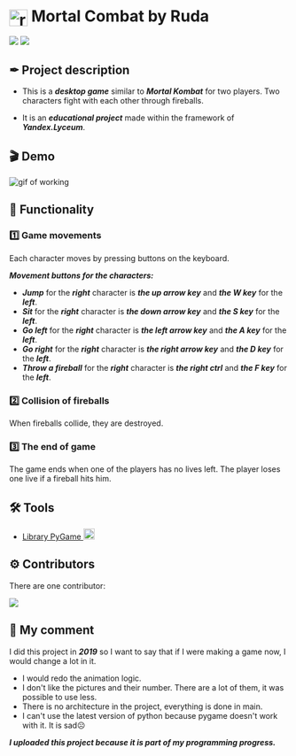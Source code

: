 <h1><img align="center" src="https://user-images.githubusercontent.com/57627872/213796048-097be178-94ce-42c0-b944-cbaa1da320f0.png" height="30" width="33"" alt="rudadadadada" height="30" width="40" /> Mortal Combat by Ruda</h1>

<a href="https://www.python.org/"><img src="https://img.shields.io/badge/python-3.75-brightgreen"></a>
<a href="https://www.pygame.org/"><img src="https://img.shields.io/badge/Powered%20by-PyGame-yellow"/></a>

## ✒ Project description

- This is a ***desktop game*** similar to ***Mortal Kombat*** for two players. Two characters fight with each other through fireballs.

- It is an ***educational project*** made within the framework of ***Yandex.Lyceum***.

## 🎬 Demo
![gif of working](https://user-images.githubusercontent.com/57627872/213806720-d773cd0f-2c2e-40eb-86ce-529538a0d3d6.gif)

## 🧩 Functionality

### 1️⃣ Game movements

Each character moves by pressing buttons on the keyboard. 

***Movement buttons for the characters:***
- ***Jump*** for the ***right*** character is ***the up arrow key*** and ***the W key*** for the ***left***. 
- ***Sit*** for the ***right*** character is ***the down arrow key*** and ***the S key*** for the ***left***.
- ***Go left*** for the ***right*** character is ***the left arrow key*** and ***the A key*** for the ***left***.
- ***Go right*** for the ***right*** character is ***the right arrow key*** and ***the D key*** for the ***left***.
- ***Throw a fireball*** for the ***right*** character is ***the right ctrl*** and ***the F key*** for the ***left***.

### 2️⃣ Collision of fireballs

When fireballs collide, they are destroyed.

### 3️⃣ The end of game
  
The game ends when one of the players has no lives left. The player loses one live if a fireball hits him.

## 🛠️ Tools
- <a href="https://www.pygame.org/">Library PyGame <img src="https://user-images.githubusercontent.com/57627872/213811298-ebf69d93-3a3e-4408-a1ae-8e3e5e31ccb7.png" height="20" width="20"></a>
  
## ⚙️ Contributors
There are one contributor:

<a href = "https://github.com/rudadadadada/pygame_project/graphs/contributors">
<img src = "https://contrib.rocks/image?repo=rudadadadada/pygame_project"/>
</a>

## 📌 My comment
I did this project in ***2019*** so I want to say that if I were making a game now, I would change a lot in it.
- I would redo the animation logic.
- I don't like the pictures and their number. There are a lot of them, it was possible to use less.
- There is no architecture in the project, everything is done in main.
- I can't use the latest version of python because pygame doesn't work with it. It is sad☹️

***I uploaded this project because it is part of my programming progress.***
